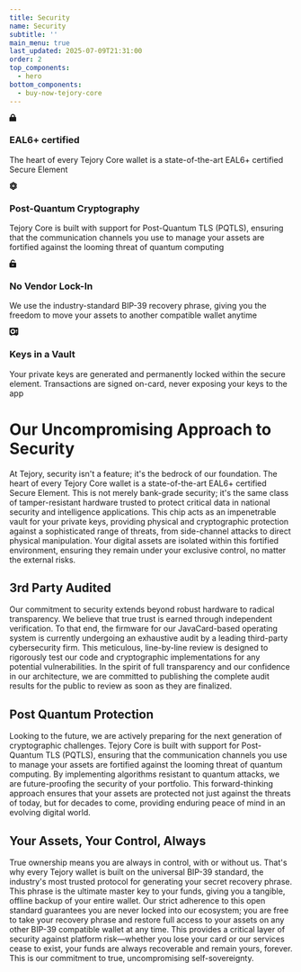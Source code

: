 ```yaml
---
title: Security
name: Security
subtitle: ''
main_menu: true
last_updated: 2025-07-09T21:31:00
order: 2
top_components:
  - hero
bottom_components:
  - buy-now-tejory-core
---
```

<div class="feature-list">

<div class="feature-box">
<div class="text-amber-400 mb-4"> <svg width="0.88em" height="1em" class="w-12 h-12" data-icon="fa6-solid:lock">   <symbol id="ai:fa6-solid:lock" viewBox="0 0 448 512"><path fill="currentColor" d="M144 144v48h160v-48c0-44.2-35.8-80-80-80s-80 35.8-80 80m-64 48v-48C80 64.5 144.5 0 224 0s144 64.5 144 144v48h16c35.3 0 64 28.7 64 64v192c0 35.3-28.7 64-64 64H64c-35.3 0-64-28.7-64-64V256c0-35.3 28.7-64 64-64z"></path></symbol><use href="#ai:fa6-solid:lock"></use>  </svg> </div>
<h3>EAL6+ certified</h3><p>The heart of every Tejory Core wallet is a state-of-the-art EAL6+ certified Secure Element</p>
</div>

<div class="feature-box">
<div class="text-amber-400 mb-4"> <svg width="1em" height="1em" class="w-12 h-12" data-icon="fa6-solid:atom">   <symbol id="ai:fa6-solid:atom" viewBox="0 0 512 512"><path fill="currentColor" d="M256 398.8c-11.8 5.1-23.4 9.7-34.9 13.5c16.7 33.8 31 35.7 34.9 35.7s18.1-1.9 34.9-35.7c-11.4-3.9-23.1-8.4-34.9-13.5M446 256c33 45.2 44.3 90.9 23.6 128c-20.2 36.3-62.5 49.3-115.2 43.2c-22 52.1-55.6 84.8-98.4 84.8s-76.4-32.7-98.4-84.8c-52.7 6.1-95-6.8-115.2-43.2C21.7 346.9 33 301.2 66 256c-33-45.2-44.3-90.9-23.6-128c20.2-36.3 62.5-49.3 115.2-43.2C179.6 32.7 213.2 0 256 0s76.4 32.7 98.4 84.8c52.7-6.1 95 6.8 115.2 43.2c20.7 37.1 9.4 82.8-23.6 128m-65.8 67.4c-1.7 14.2-3.9 28-6.7 41.2c31.8 1.4 38.6-8.7 40.2-11.7c2.3-4.2 7-17.9-11.9-48.1q-10.2 9.45-21.6 18.6m-6.7-175.9c2.8 13.1 5 26.9 6.7 41.2q11.4 9.15 21.6 18.6c18.9-30.2 14.2-44 11.9-48.1c-1.6-2.9-8.4-13-40.2-11.7m-82.6-47.8C274.1 65.9 259.9 64 256 64s-18.1 1.9-34.9 35.7c11.4 3.9 23.1 8.4 34.9 13.5c11.8-5.1 23.4-9.7 34.9-13.5m-159 88.9c1.7-14.3 3.9-28 6.7-41.2c-31.8-1.4-38.6 8.7-40.2 11.7c-2.3 4.2-7 17.9 11.9 48.1q10.2-9.45 21.6-18.6m-21.7 116.2C91.4 335 96 348.7 98.3 352.9c1.6 2.9 8.4 13 40.2 11.7c-2.8-13.1-5-26.9-6.7-41.2q-11.4-9.15-21.6-18.6M336 256a80 80 0 1 0-160 0a80 80 0 1 0 160 0m-80-32a32 32 0 1 1 0 64a32 32 0 1 1 0-64"></path></symbol><use href="#ai:fa6-solid:atom"></use>  </svg> </div>
<h3>Post-Quantum Cryptography</h3><p>Tejory Core is built with support for Post-Quantum TLS (PQTLS), ensuring that the communication channels you use to manage your assets are fortified against the looming threat of quantum computing</p>
</div>

<div class="feature-box">
<div class="text-amber-400 mb-4"> <svg width="0.88em" height="1em" class="w-12 h-12" data-icon="fa6-solid:unlock-keyhole">   <symbol id="ai:fa6-solid:unlock-keyhole" viewBox="0 0 448 512"><path fill="currentColor" d="M224 64c-44.2 0-80 35.8-80 80v48h240c35.3 0 64 28.7 64 64v192c0 35.3-28.7 64-64 64H64c-35.3 0-64-28.7-64-64V256c0-35.3 28.7-64 64-64h16v-48C80 64.5 144.5 0 224 0c57.5 0 107 33.7 130.1 82.3c7.6 16 .8 35.1-15.2 42.6s-35.1.8-42.6-15.2C283.4 82.6 255.9 64 224 64m32 320c17.7 0 32-14.3 32-32s-14.3-32-32-32h-64c-17.7 0-32 14.3-32 32s14.3 32 32 32z"></path></symbol><use href="#ai:fa6-solid:unlock-keyhole"></use>  </svg> </div>
<h3>No Vendor Lock-In</h3><p>We use the industry-standard BIP-39 recovery phrase, giving you the freedom to move your assets to another compatible wallet anytime</p>
</div>

<div class="feature-box">
<div class="text-amber-400 mb-4"> <svg width="1.13em" height="1em" class="w-12 h-12" data-icon="fa6-solid:vault">   <symbol id="ai:fa6-solid:vault" viewBox="0 0 576 512"><path fill="currentColor" d="M64 0C28.7 0 0 28.7 0 64v352c0 35.3 28.7 64 64 64h16l16 32h64l16-32h224l16 32h64l16-32h16c35.3 0 64-28.7 64-64V64c0-35.3-28.7-64-64-64zm160 320a80 80 0 1 0 0-160a80 80 0 1 0 0 160m0-240a160 160 0 1 1 0 320a160 160 0 1 1 0-320m256 141.3V336c0 8.8-7.2 16-16 16s-16-7.2-16-16V221.3c-18.6-6.6-32-24.4-32-45.3c0-26.5 21.5-48 48-48s48 21.5 48 48c0 20.9-13.4 38.7-32 45.3"></path></symbol><use href="#ai:fa6-solid:vault"></use>  </svg> </div>
<h3>Keys in a Vault</h3><p>Your private keys are generated and permanently locked within the secure element. Transactions are signed on-card, never exposing your keys to the app</p>
</div>

</div>

# Our Uncompromising Approach to Security

At Tejory, security isn't a feature; it's the bedrock of our foundation. The heart of every Tejory Core wallet is a state-of-the-art EAL6+ certified Secure Element. This is not merely bank-grade security; it's the same class of tamper-resistant hardware trusted to protect critical data in national security and intelligence applications. This chip acts as an impenetrable vault for your private keys, providing physical and cryptographic protection against a sophisticated range of threats, from side-channel attacks to direct physical manipulation. Your digital assets are isolated within this fortified environment, ensuring they remain under your exclusive control, no matter the external risks.

## 3rd Party Audited

Our commitment to security extends beyond robust hardware to radical transparency. We believe that true trust is earned through independent verification. To that end, the firmware for our JavaCard-based operating system is currently undergoing an exhaustive audit by a leading third-party cybersecurity firm. This meticulous, line-by-line review is designed to rigorously test our code and cryptographic implementations for any potential vulnerabilities. In the spirit of full transparency and our confidence in our architecture, we are committed to publishing the complete audit results for the public to review as soon as they are finalized.

## Post Quantum Protection

Looking to the future, we are actively preparing for the next generation of cryptographic challenges. Tejory Core is built with support for Post-Quantum TLS (PQTLS), ensuring that the communication channels you use to manage your assets are fortified against the looming threat of quantum computing. By implementing algorithms resistant to quantum attacks, we are future-proofing the security of your portfolio. This forward-thinking approach ensures that your assets are protected not just against the threats of today, but for decades to come, providing enduring peace of mind in an evolving digital world.

## Your Assets, Your Control, Always

True ownership means you are always in control, with or without us. That's why every Tejory wallet is built on the universal BIP-39 standard, the industry's most trusted protocol for generating your secret recovery phrase. This phrase is the ultimate master key to your funds, giving you a tangible, offline backup of your entire wallet. Our strict adherence to this open standard guarantees you are never locked into our ecosystem; you are free to take your recovery phrase and restore full access to your assets on any other BIP-39 compatible wallet at any time. This provides a critical layer of security against platform risk—whether you lose your card or our services cease to exist, your funds are always recoverable and remain yours, forever. This is our commitment to true, uncompromising self-sovereignty.
